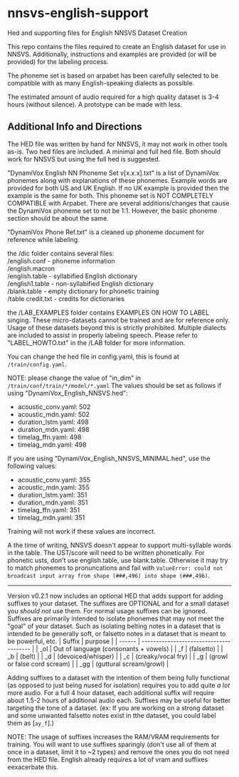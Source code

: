 # nnsvs-english-support
Hed and supporting files for English NNSVS Dataset Creation

This repo contains the files required to create an English dataset for use in NNSVS.
Additionally, instructions and examples are provided (or will be provided) for the labeling process.

The phoneme set is based on arpabet has been carefully selected to be compatible with as many English-speaking dialects as possible.

The estimated amount of audio required for a high quality dataset is 3-4 hours (without silence). A prototype can be made with less.

## Additional Info and Directions

The HED file was written by hand for NNSVS, it may not work in other tools as-is.
Two hed files are included. A minimal and full hed file. Both should work for NNSVS but using the full hed is suggested.

"DynamiVox English NN Phoneme Set v[x.x.x].txt" is a list of DynamiVox phonemes along with explanations of these phonemes.
Example words are provided for both US and UK English. If no UK example is provided then the example is the same for both.
This phoneme set is NOT COMPLETELY COMPATIBLE with Arpabet.
There are several additions/changes that cause the DynamiVox phoneme set to not be 1:1.
However, the basic phoneme section should be about the same.

"DynamiVox Phone Ref.txt" is a cleaned up phoneme document for reference while labeling.

the /dic folder contains several files:  
/english.conf - phoneme information  
/english.macron  
/english.table - syllabified English dictionary  
/english1.table - non-syllabified English dictionary  
/blank.table - empty dictionary for phonetic training  
/table credit.txt - credits for dictionaries  

the /LAB_EXAMPLES folder contains EXAMPLES ON HOW TO LABEL singing.
These micro-datasets cannot be trained and are for reference only.
Usage of these datasets beyond this is strictly prohibited.
Multiple dialects are included to assist in properly labeling speech.
Please refer to "LABEL_HOWTO.txt" in the /LAB folder for more information.

You can change the hed file in config.yaml, this is found at `/train/config.yaml`.

NOTE: please change the value of "in_dim" in `/train/conf/train/*/model/*.yaml`
The values should be set as follows if using "DynamiVox_English_NNSVS.hed":

* acoustic_conv.yaml: 502
* acoustic_mdn.yaml: 502
* duration_lstm.yaml: 498
* duration_mdn.yaml: 498
* timelag_ffn.yaml: 498
* timelag_mdn.yaml: 498

If you are using "DynamiVox_English_NNSVS_MINIMAL.hed", use the following values:

* acoustic_conv.yaml: 355
* acoustic_mdn.yaml: 355
* duration_lstm.yaml: 351
* duration_mdn.yaml: 351
* timelag_ffn.yaml: 351
* timelag_mdn.yaml: 351

Training will not work if these values are incorrect.

A the time of writing, NNSVS doesn't appear to support multi-syllable words in the table. The UST/score will need to be written phonetically.
For phonetic usts, don't use english.table, use blank.table.
Otherwise it may try to match phonemes to pronuncations and fail with `ValueError: could not broadcast input array from shape (###,496) into shape (###,496)`.
___
Version v0.2.1 now includes an optional HED that adds support for adding suffixes to your dataset. The suffixes are OPTIONAL and for a small dataset you _should not_ use them.
For normal usage suffixes can be ignored.
Suffixes are primarily intended to isolate phonemes that may not meet the "goal" of your dataset.
Such as isolating belting notes in a dataset that is intended to be generally soft, or falsetto notes in a dataset that is meant to be powerful, etc.
| Suffix | purpose                                 |
| ------ | --------------------------------------- |
| \_ol   | Out of language (consonants + vowels)   |
| \_f    | (falsetto)                              |
| \_b    | (belt)                                  |
| \_d    | (devoiced/whisper)                      |
| \_c    | (creaky/vocal fry)                      |
| \_g    | (growl or false cord scream)            |
| \_gg   | (guttural scream/growl)                 |

Adding suffixes to a dataset with the intention of them being fully functional (as opposed to just being nused for isolation) requires you to add quite _a lot_ more audio. For a full 4 hour dataset, each additional suffix will require about 1.5-2 hours of additional audio each.
Suffixes may be useful for better targeting the tone of a dataset. (ex: If you are working on a strong dataset and some unwanted falsetto notes exist in tthe dataset, you could label them as [`ay_f`].)

NOTE: The usage of suffixes increases the RAM/VRAM requirements for training. You will want to use suffixes sparingly (don't use all of them at once in a dataset, limit it to ~2 types) and remove the ones you do not need from the HED file. English already requires a lot of vram and suffixes eexacerbate this.
